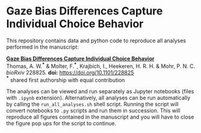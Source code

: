 # Gaze Bias Differences Capture Individual Choice Behavior

This repository contains data and python code to reproduce all analyses performed in the manuscript:

[**Gaze Bias Differences Capture Individual Choice Behavior**](https://www.biorxiv.org/content/early/2017/12/04/228825)  
Thomas, A. W.**<sup>&ast;</sup>** & Molter, F.**<sup>&ast;</sup>**, Krajbich, I., Heekeren, H. R. H. & Mohr, P. N. C.  
*bioRxiv* 228825. **doi:** https://doi.org/10.1101/228825  
**<sup>&ast;</sup>** shared first authorship with equal contribution

The analyses can be viewed and run separately as Jupyter notebooks (files with `.ipynb` extension). Alternatively, all analyses can be run automatically by calling the `run_all_analyses.sh` shell script. Running the script will convert notebooks to `.py` scripts and run them in succession. This will reproduce all figures contained in the manuscript and you will have to close the figure pop ups for the script to continue.
